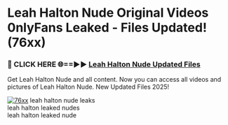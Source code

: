 # Leah Halton Nude Original Videos 0nlyFans Leaked - Files Updated! (76xx)

<h3>🔴 CLICK HERE 🌐==►► <a href="https://tinyurl.com/4mcuefdz" rel="nofollow">Leah Halton Nude Updated Files</a></h3>

Get Leah Halton Nude and all content. Now you can access all videos and pictures of Leah Halton Nude. New Updated Files 2025!

[![76xx](https://i.imgur.com/StAQSOY.gif)](https://tinyurl.com/4mcuefdz)
leah halton nude leaks<br>
leah halton leaked nudes<br>
leah halton leaked nude